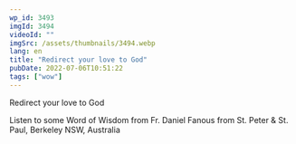 ```yaml
---
wp_id: 3493
imgId: 3494
videoId: ""
imgSrc: /assets/thumbnails/3494.webp
lang: en
title: "Redirect your love to God"
pubDate: 2022-07-06T10:51:22
tags: ["wow"]
---
```


<p>Redirect your love to God</p>
<p>Listen to some Word of Wisdom from Fr. Daniel Fanous from St. Peter & St. Paul, Berkeley NSW, Australia</p>
